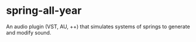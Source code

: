 # spring-all-year
An audio plugin (VST, AU, ++) that simulates systems of springs to generate and modify sound.
